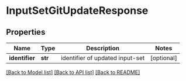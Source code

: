 # InputSetGitUpdateResponse

## Properties
Name | Type | Description | Notes
------------ | ------------- | ------------- | -------------
**identifier** | **str** | identifier of updated input-set | [optional] 

[[Back to Model list]](../README.md#documentation-for-models) [[Back to API list]](../README.md#documentation-for-api-endpoints) [[Back to README]](../README.md)


